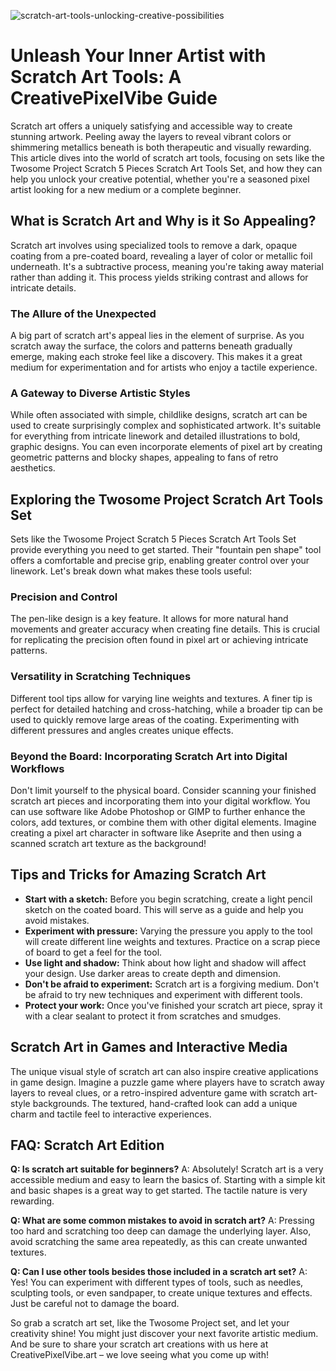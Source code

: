 ![scratch-art-tools-unlocking-creative-possibilities](https://images.pexels.com/photos/4046753/pexels-photo-4046753.jpeg?auto=compress&cs=tinysrgb&fit=crop&h=627&w=1200)

# Unleash Your Inner Artist with Scratch Art Tools: A CreativePixelVibe Guide

Scratch art offers a uniquely satisfying and accessible way to create stunning artwork. Peeling away the layers to reveal vibrant colors or shimmering metallics beneath is both therapeutic and visually rewarding. This article dives into the world of scratch art tools, focusing on sets like the Twosome Project Scratch 5 Pieces Scratch Art Tools Set, and how they can help you unlock your creative potential, whether you're a seasoned pixel artist looking for a new medium or a complete beginner.

## What is Scratch Art and Why is it So Appealing?

Scratch art involves using specialized tools to remove a dark, opaque coating from a pre-coated board, revealing a layer of color or metallic foil underneath. It's a subtractive process, meaning you're taking away material rather than adding it. This process yields striking contrast and allows for intricate details.

### The Allure of the Unexpected

A big part of scratch art's appeal lies in the element of surprise. As you scratch away the surface, the colors and patterns beneath gradually emerge, making each stroke feel like a discovery. This makes it a great medium for experimentation and for artists who enjoy a tactile experience.

### A Gateway to Diverse Artistic Styles

While often associated with simple, childlike designs, scratch art can be used to create surprisingly complex and sophisticated artwork. It's suitable for everything from intricate linework and detailed illustrations to bold, graphic designs. You can even incorporate elements of pixel art by creating geometric patterns and blocky shapes, appealing to fans of retro aesthetics. 

## Exploring the Twosome Project Scratch Art Tools Set

Sets like the Twosome Project Scratch 5 Pieces Scratch Art Tools Set provide everything you need to get started. Their "fountain pen shape" tool offers a comfortable and precise grip, enabling greater control over your linework. Let's break down what makes these tools useful:

### Precision and Control

The pen-like design is a key feature. It allows for more natural hand movements and greater accuracy when creating fine details. This is crucial for replicating the precision often found in pixel art or achieving intricate patterns.

### Versatility in Scratching Techniques

Different tool tips allow for varying line weights and textures. A finer tip is perfect for detailed hatching and cross-hatching, while a broader tip can be used to quickly remove large areas of the coating. Experimenting with different pressures and angles creates unique effects.

### Beyond the Board: Incorporating Scratch Art into Digital Workflows

Don't limit yourself to the physical board. Consider scanning your finished scratch art pieces and incorporating them into your digital workflow. You can use software like Adobe Photoshop or GIMP to further enhance the colors, add textures, or combine them with other digital elements. Imagine creating a pixel art character in software like Aseprite and then using a scanned scratch art texture as the background!

## Tips and Tricks for Amazing Scratch Art

*   **Start with a sketch:** Before you begin scratching, create a light pencil sketch on the coated board. This will serve as a guide and help you avoid mistakes.
*   **Experiment with pressure:** Varying the pressure you apply to the tool will create different line weights and textures. Practice on a scrap piece of board to get a feel for the tool.
*   **Use light and shadow:** Think about how light and shadow will affect your design. Use darker areas to create depth and dimension.
*   **Don't be afraid to experiment:** Scratch art is a forgiving medium. Don't be afraid to try new techniques and experiment with different tools.
*   **Protect your work:** Once you've finished your scratch art piece, spray it with a clear sealant to protect it from scratches and smudges. 

## Scratch Art in Games and Interactive Media

The unique visual style of scratch art can also inspire creative applications in game design. Imagine a puzzle game where players have to scratch away layers to reveal clues, or a retro-inspired adventure game with scratch art-style backgrounds. The textured, hand-crafted look can add a unique charm and tactile feel to interactive experiences.

## FAQ: Scratch Art Edition

**Q: Is scratch art suitable for beginners?**
A: Absolutely! Scratch art is a very accessible medium and easy to learn the basics of. Starting with a simple kit and basic shapes is a great way to get started. The tactile nature is very rewarding.

**Q: What are some common mistakes to avoid in scratch art?**
A: Pressing too hard and scratching too deep can damage the underlying layer. Also, avoid scratching the same area repeatedly, as this can create unwanted textures.

**Q: Can I use other tools besides those included in a scratch art set?**
A: Yes! You can experiment with different types of tools, such as needles, sculpting tools, or even sandpaper, to create unique textures and effects. Just be careful not to damage the board.

So grab a scratch art set, like the Twosome Project set, and let your creativity shine! You might just discover your next favorite artistic medium. And be sure to share your scratch art creations with us here at CreativePixelVibe.art – we love seeing what you come up with!
